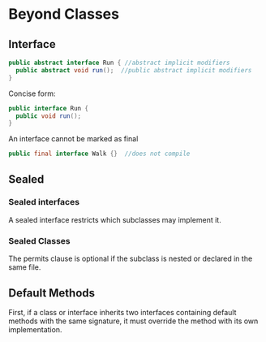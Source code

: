 # Beyond Classes
## Interface
```java
public abstract interface Run { //abstract implicit modifiers
  public abstract void run();  //public abstract implicit modifiers
}
```
Concise form:
```java
public interface Run { 
  public void run();  
}
```
An interface cannot be marked as final
```java
public final interface Walk {}  //does not compile

```

## Sealed
### Sealed interfaces
A sealed interface restricts which subclasses may implement it.
###  Sealed Classes
The permits clause is optional if the subclass is nested or declared in the same file.

## Default Methods
First, if a class or interface inherits two interfaces containing default methods with the same signature, it must override the method with its own implementation. 